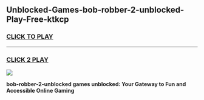 
## Unblocked-Games-bob-robber-2-unblocked-Play-Free-ktkcp
<h3>
<a href="https://premium76.site?title=bob-robber-2-unblocked&ref=12A">CLICK TO PLAY</a></h3>
<hr>

<h3>
<a href="https://premium76.site?title=bob-robber-2-unblocked&ref=12A">CLICK 2 PLAY</a>
  
</h3>

<a href="https://premium76.site?title=bob-robber-2-unblocked&ref=12A"><img src="https://clearcache.store/games.png"></a>


**bob-robber-2-unblocked games unblocked: Your Gateway to Fun and Accessible Online Gaming**
